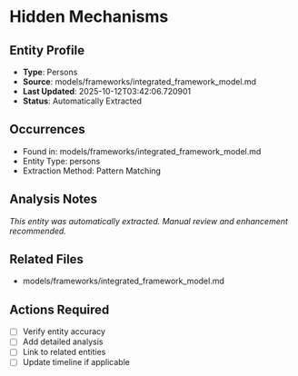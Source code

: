 # Hidden Mechanisms

## Entity Profile
- **Type**: Persons
- **Source**: models/frameworks/integrated_framework_model.md
- **Last Updated**: 2025-10-12T03:42:06.720901
- **Status**: Automatically Extracted

## Occurrences
- Found in: models/frameworks/integrated_framework_model.md
- Entity Type: persons
- Extraction Method: Pattern Matching

## Analysis Notes
*This entity was automatically extracted. Manual review and enhancement recommended.*

## Related Files
- models/frameworks/integrated_framework_model.md

## Actions Required
- [ ] Verify entity accuracy
- [ ] Add detailed analysis
- [ ] Link to related entities
- [ ] Update timeline if applicable
